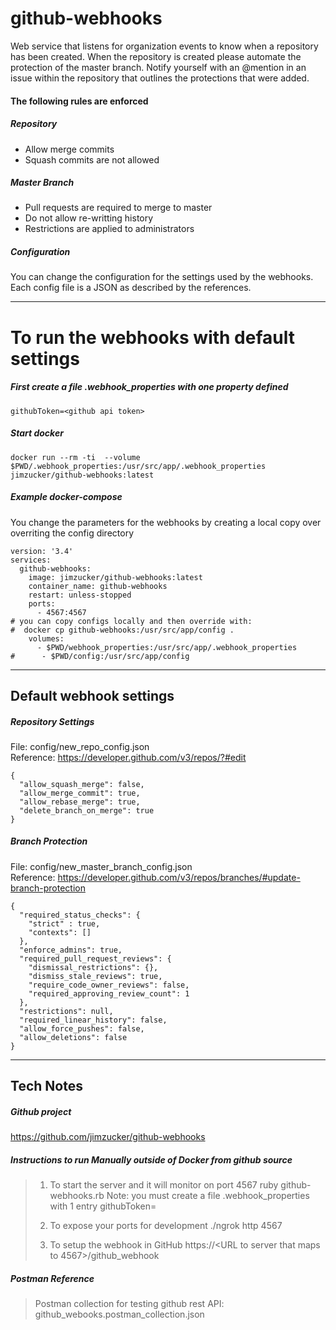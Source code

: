 # github-webhooks
Web service that listens for organization events to know when a repository has been created. When the repository is created please automate the protection of the master branch. Notify yourself with an @mention in an issue within the repository that outlines the protections that were added.

#### The following rules are enforced

##### Repository
* Allow merge commits
* Squash commits are not allowed

##### Master Branch
* Pull requests are required to merge to master
* Do not allow re-writting history
* Restrictions are applied to administrators


##### Configuration
You can change the configuration for the settings used by the webhooks.  Each config file is a JSON as described by the references.

---

# To run the webhooks with default settings

##### First create a file .webhook_properties with one property defined

```
githubToken=<github api token>
```

##### Start docker

``` 
docker run --rm -ti  --volume $PWD/.webhook_properties:/usr/src/app/.webhook_properties jimzucker/github-webhooks:latest 
```

##### Example docker-compose

You change the parameters for the webhooks by creating a local copy over overriting the config directory

```
version: '3.4'
services:
  github-webhooks:
    image: jimzucker/github-webhooks:latest
    container_name: github-webhooks
    restart: unless-stopped
    ports:
      - 4567:4567
# you can copy configs locally and then override with:
#  docker cp github-webhooks:/usr/src/app/config .
    volumes:
      - $PWD/webhook_properties:/usr/src/app/.webhook_properties
#      - $PWD/config:/usr/src/app/config
```
---

## Default webhook settings

##### Repository Settings

File: config/new_repo_config.json<br>
Reference: https://developer.github.com/v3/repos/?#edit

```
{
  "allow_squash_merge": false,
  "allow_merge_commit": true,
  "allow_rebase_merge": true,
  "delete_branch_on_merge": true
}
```

##### Branch Protection

File: config/new_master_branch_config.json<br>
Reference: https://developer.github.com/v3/repos/branches/#update-branch-protection

```
{ 
  "required_status_checks": {
	"strict" : true,
	"contexts": []
  },
  "enforce_admins": true,
  "required_pull_request_reviews": {
    "dismissal_restrictions": {},
    "dismiss_stale_reviews": true,
    "require_code_owner_reviews": false,
    "required_approving_review_count": 1
  },
  "restrictions": null,
  "required_linear_history": false,
  "allow_force_pushes": false,
  "allow_deletions": false
}
```
---


## Tech Notes

##### Github project

https://github.com/jimzucker/github-webhooks


##### Instructions to run Manually outside of Docker from github source

> 1. To start the server and it will monitor on port 4567
> 	ruby github-webhooks.rb
>   Note: you must create a file .webhook_properties with 1 entry
>   githubToken=<github api token>
> 
> 2. To expose your ports for development
> ./ngrok http 4567
> 
> 3. To setup the webhook in GitHub
> https://<URL to server that maps to 4567>/github_webhook

##### Postman Reference

> Postman collection for testing github rest API: github_webooks.postman_collection.json


